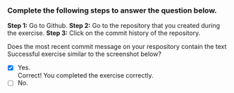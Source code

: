 ### Complete the following steps to answer the question below.

**Step 1:** Go to Github.
**Step 2:** Go to the repository that you created during the exercise.
**Step 3:** Click on the commit history of the repository.

Does the most recent commit message on your respository contain the text Successful exercise similar to the screenshot below?

- [x] Yes. <br>
      Correct! You completed the exercise correctly.
- [ ] No.
